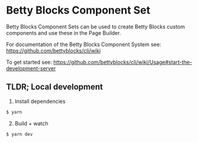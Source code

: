 # Betty Blocks Component Set

Betty Blocks Component Sets can be used to create Betty Blocks custom components and use these in the Page Builder.

For documentation of the Betty Blocks Component System see: https://github.com/bettyblocks/cli/wiki

To get started see: https://github.com/bettyblocks/cli/wiki/Usage#start-the-development-server

## TLDR; Local development

1. Install dependencies

```bash
$ yarn
```

2. Build + watch

```bash
$ yarn dev
```
